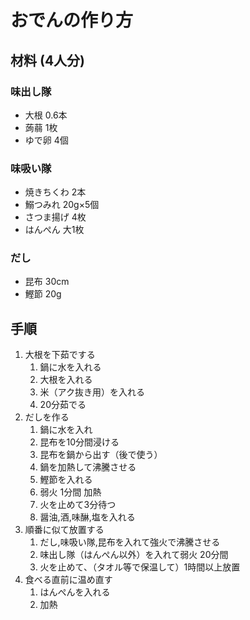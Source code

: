 # おでんの作り方

## 材料 (4人分)
### 味出し隊
- 大根 0.6本
- 蒟蒻 1枚
- ゆで卵 4個
### 味吸い隊
- 焼きちくわ 2本
- 鰯つみれ 20g×5個
- さつま揚げ 4枚
- はんぺん 大1枚
### だし
- 昆布 30cm
- 鰹節 20g

## 手順
1. 大根を下茹でする
   1. 鍋に水を入れる
   1. 大根を入れる
   1. 米（アク抜き用）を入れる
   1. 20分茹でる
1. だしを作る
   1. 鍋に水を入れ
   1. 昆布を10分間浸ける
   1. 昆布を鍋から出す（後で使う）
   1. 鍋を加熱して沸騰させる
   1. 鰹節を入れる
   1. 弱火 1分間 加熱
   1. 火を止めて3分待つ
   1. 醤油,酒,味醂,塩を入れる
1. 順番に似て放置する
   1. だし,味吸い隊,昆布を入れて強火で沸騰させる
   1. 味出し隊（はんぺん以外）を入れて弱火 20分間
   1. 火を止めて、（タオル等で保温して）1時間以上放置
1. 食べる直前に温め直す
   1. はんぺんを入れる
   1. 加熱
   
